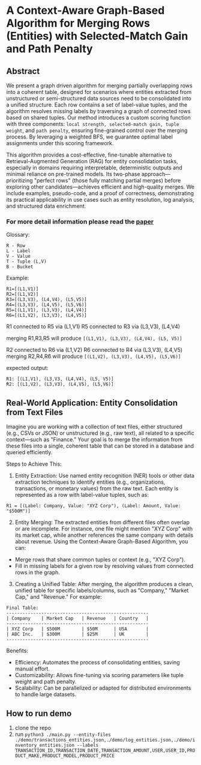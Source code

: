 # A Context-Aware Graph-Based Algorithm for Merging Rows (Entities) with Selected-Match Gain and Path Penalty

## Abstract

We present a graph driven algorithm for merging partially overlapping rows into a coherent table, designed for scenarios where entities extracted from unstructured or semi-structured data sources need to be consolidated into a unified structure. Each row contains a set of label-value tuples, and the algorithm resolves missing labels by traversing a graph of connected rows based on shared tuples. Our method introduces a custom scoring function with three components: `local strength, selected-match gain, tuple weight`, and `path penalty`, ensuring fine-grained control over the merging process. By leveraging a weighted BFS, we guarantee optimal label assignments under this scoring framework.

This algorithm provides a cost-effective, fine-tunable alternative to Retrieval-Augmented Generation (RAG) for entity consolidation tasks, especially in domains requiring interpretable, deterministic outputs and minimal reliance on pre-trained models. Its two-phase approach—prioritizing "perfect rows" (those fully matching partial merges) before exploring other candidates—achieves efficient and high-quality merges. We include examples, pseudo-code, and a proof of correctness, demonstrating its practical applicability in use cases such as entity resolution, log analysis, and structured data enrichment.

### For more detail information please read the [paper](https://github.com/dmgcodevil/ContextLens/blob/main/contex-aware-row-merge.pdf)


Glossary:

```
R - Row
L - Label
V - Value
T - Tuple (L,V)
B - Bucket
```


Example:

```
R1=[(L1,V1)]
R2=[(L1,V2)]
R3=[(L3,V3), (L4,V4), (L5,V5)]
R4=[(L3,V3), (L4,V5), (L5,V6)]
R5=[(L1,V1), (L3,V3), (L4,V4)]
R6=[(L1,V2), (L3,V3), (L4,V5)]
```

R1 connected to R5 via (L1,V1)
R5 connected to R3 via (L3,V3), (L4,V4)

merging R1,R3,R5 will produce `[(L1,V1), (L3,V3), (L4,V4), (L5, V5)]`

R2 connected to R6 via (L1,V2)
R6 connected to R4 via (L3,V3), (L4,V5)
merging R2,R4,R6 will produce  `[(L1,V2), (L3,V3), (L4,V5), (L5,V6)]`


expected output:

````
R1: [(L1,V1), (L3,V3, (L4,V4), (L5, V5)]
R2: [(L1,V2), (L3,V3), (L4,V5), (L5,V6)]
````


## Real-World Application: Entity Consolidation from Text Files

Imagine you are working with a collection of text files, either structured (e.g., CSVs or JSON) or unstructured (e.g., raw text), all related to a specific context—such as "Finance." Your goal is to merge the information from these files into a single, coherent table that can be stored in a database and queried efficiently.

Steps to Achieve This:

1. Entity Extraction:
   Use named entity recognition (NER) tools or other data extraction techniques to identify entities (e.g., organizations, transactions, or monetary values) from the raw text. Each entity is represented as a row with label-value tuples, such as:

```
R1 = [(Label: Company, Value: "XYZ Corp"), (Label: Amount, Value: "$500M")]
```

2. Entity Merging:
   The extracted entities from different files often overlap or are incomplete. For instance, one file might mention "XYZ Corp" with its market cap, while another references the same company with details about revenue. Using the Context-Aware Graph-Based Algorithm, you can:
* Merge rows that share common tuples or context (e.g., "XYZ Corp").
* Fill in missing labels for a given row by resolving values from connected rows in the graph.

3. Creating a Unified Table:
   After merging, the algorithm produces a clean, unified table for specific labels/columns, such as "Company," "Market Cap," and "Revenue." For example:
```
Final Table:
-----------------------------------------------------
| Company    | Market Cap   | Revenue   | Country   |
-----------------------------------------------------
| XYZ Corp   | $500M        | $50M      | USA       |
| ABC Inc.   | $300M        | $25M      | UK        |
-----------------------------------------------------
```

Benefits:

* Efficiency: Automates the process of consolidating entities, saving manual effort.
* Customizability: Allows fine-tuning via scoring parameters like tuple weight and path penalty.
* Scalability: Can be parallelized or adapted for distributed environments to handle large datasets.



## How to run demo

1. clone the repo
2. run `python3 ./main.py --entity-files ./demo/transactions_entities.json,./demo/log_entities.json,./demo/inventory_entities.json --labels TRANSACTION_ID,TRANSACTION_DATE,TRANSACTION_AMOUNT,USER,USER_ID,PRODUCT_MAKE,PRODUCT_MODEL,PRODUCT_PRICE`
